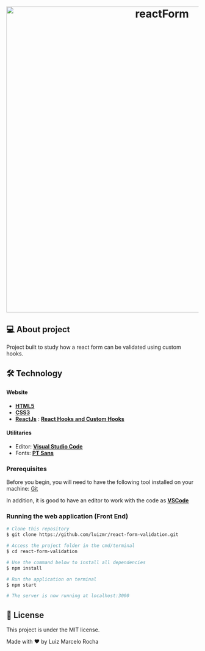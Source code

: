<h1 align="center">
    <img alt="reactForm" title="#reactForm" src="./assets/gif1.gif" width="800px"/>
</h1>

## 💻 About project

Project built to study how a react form can be validated using custom hooks.

## 🛠 Technology

#### **Website**

-   **[HTML5](https://developer.mozilla.org/pt-BR/docs/Web/HTML/HTML5)**
-   **[CSS3](https://www.w3schools.com/css/)**
-   **[ReactJs](https://pt-br.reactjs.org/)** : **[React Hooks and Custom Hooks](https://pt-br.reactjs.org/docs/hooks-intro.html)**

#### **Utilitaries**

-   Editor: **[Visual Studio Code](https://code.visualstudio.com/)**
-   Fonts: **[PT Sans](https://fonts.google.com/specimen/PT+Sans)**

### Prerequisites

Before you begin, you will need to have the following tool installed on your machine:
[Git](https://git-scm.com)

In addition, it is good to have an editor to work with the code as **[VSCode](https://code.visualstudio.com/)**

### Running the web application (Front End)

```bash
# Clone this repository
$ git clone https://github.com/luizmr/react-form-validation.git

# Access the project folder in the cmd/terminal
$ cd react-form-validation

# Use the command below to install all dependencies
$ npm install

# Run the application on terminal
$ npm start

# The server is now running at localhost:3000
```

## 📝 License

This project is under the MIT license.

Made with ❤️ by Luiz Marcelo Rocha
